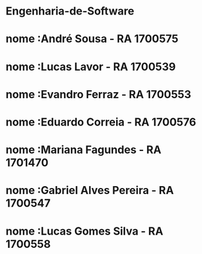 # Engenharia-de-Software



# nome :André Sousa - RA 1700575
# nome :Lucas Lavor - RA 1700539
# nome :Evandro Ferraz - RA 1700553
# nome :Eduardo Correia - RA 1700576
# nome :Mariana Fagundes - RA 1701470	
# nome :Gabriel Alves Pereira - RA 1700547
# nome :Lucas Gomes Silva - RA 1700558
